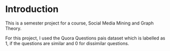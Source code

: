 # Introduction 

This is a semester project for a course, Social Media Mining and Graph Theory. 

For this project, I used the Quora Questions pais dataset which is labelled as 1, if the questions are similar and 0 for dissimilar questions.


